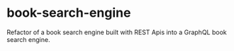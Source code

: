 # book-search-engine
Refactor of a book search engine built with REST Apis into a GraphQL book search engine.
